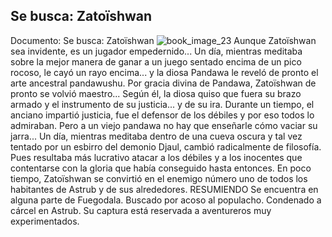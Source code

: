 ## Se busca: Zatoïshwan
Documento: Se busca: Zatoïshwan
![book_image_23](https://media.discordapp.net/attachments/1105643336989159555/1105648057414062170/23.jpg)
Aunque Zatoïshwan sea invidente, es un jugador empedernido... Un día, mientras meditaba sobre la mejor manera de ganar a un juego sentado encima de un pico rocoso, le cayó un rayo encima... y la diosa Pandawa le reveló de pronto el arte ancestral pandawushu. Por gracia divina de Pandawa, Zatoïshwan de pronto se volvió maestro...
Según él, la diosa quiso que fuera su brazo armado y el instrumento de su justicia... y de su ira. Durante un tiempo, el anciano impartió justicia, fue el defensor de los débiles y por eso todos lo admiraban. Pero a un viejo pandawa no hay que enseñarle cómo vaciar su jarra...
Un día, mientras meditaba dentro de una cueva oscura y tal vez tentado por un esbirro del demonio Djaul, cambió radicalmente de filosofía. Pues resultaba más lucrativo atacar a los débiles y a los inocentes que contentarse con la gloria que había conseguido hasta entonces. En poco tiempo, Zatoïshwan se convirtió en el enemigo número uno de todos los habitantes de Astrub y de sus alrededores.
RESUMIENDO
Se encuentra en alguna parte de Fuegodala.
Buscado por acoso al populacho.
Condenado a cárcel en Astrub.
Su captura está reservada a aventureros muy experimentados.
